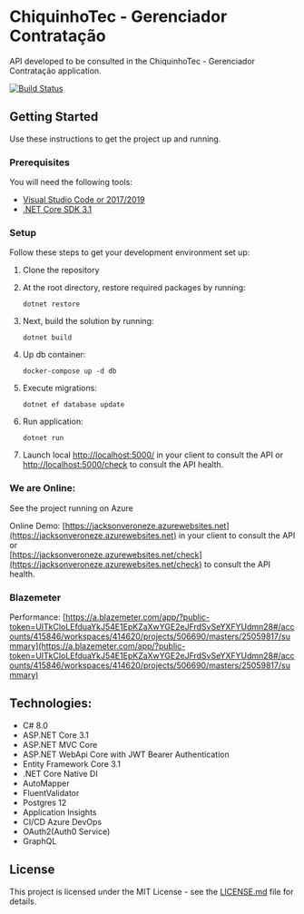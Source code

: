 # ChiquinhoTec - Gerenciador Contratação

API developed to be consulted in the ChiquinhoTec - Gerenciador Contratação application.

[![Build Status](https://dev.azure.com/Jackson-Veroneze/ChiquinhoTec.GerenciadorContratacao/_apis/build/status/Deploy%20Azure%20Web%20App%20for%20ASP.NET-CI?branchName=master)](https://dev.azure.com/Jackson-Veroneze/ChiquinhoTec.GerenciadorContratacao/_build/latest?definitionId=1&branchName=master)

## Getting Started
Use these instructions to get the project up and running.

### Prerequisites
You will need the following tools:

* [Visual Studio Code or 2017/2019](https://www.visualstudio.com/downloads/)
* [.NET Core SDK 3.1](https://www.microsoft.com/net/download/dotnet-core/2.2)

### Setup
Follow these steps to get your development environment set up:

  1. Clone the repository
  
  2. At the root directory, restore required packages by running:
     ```
     dotnet restore
     ```
  3. Next, build the solution by running:
     ```
     dotnet build
     ```
  3. Up db container:
     ```
     docker-compose up -d db
     ```
  4. Execute migrations:
     ```
     dotnet ef database update
     ```
  5. Run application:
     ```
	 dotnet run 
     ```
  5. Launch local [http://localhost:5000/](http://localhost:5000/) in your client to consult the API or  
     [http://localhost:5000/check](http://localhost:5000/check) to consult the API health.

### We are Online:

See the project running on Azure

Online Demo: [https://jacksonveroneze.azurewebsites.net](https://jacksonveroneze.azurewebsites.net) in your client to consult the API or  
  [https://jacksonveroneze.azurewebsites.net/check](https://jacksonveroneze.azurewebsites.net/check) to consult the API health.
  
### Blazemeter
Performance: [https://a.blazemeter.com/app/?public-token=UITkCloLEfduaYkJ54E1EpKZaXwYGE2eJFrdSvSeYXFYUdmn28#/accounts/415846/workspaces/414620/projects/506690/masters/25059817/summary](https://a.blazemeter.com/app/?public-token=UITkCloLEfduaYkJ54E1EpKZaXwYGE2eJFrdSvSeYXFYUdmn28#/accounts/415846/workspaces/414620/projects/506690/masters/25059817/summary)

## Technologies:

- C# 8.0
- ASP.NET Core 3.1
- ASP.NET MVC Core 
- ASP.NET WebApi Core with JWT Bearer Authentication
- Entity Framework Core 3.1
- .NET Core Native DI
- AutoMapper
- FluentValidator
- Postgres 12
- Application Insights
- CI/CD Azure DevOps
- OAuth2(Auth0 Service)
- GraphQL

## License

This project is licensed under the MIT License - see the [LICENSE.md](https://github.com/jacksonveroneze/ChiquinhoTec/blob/develop/LICENSE) file for details.
